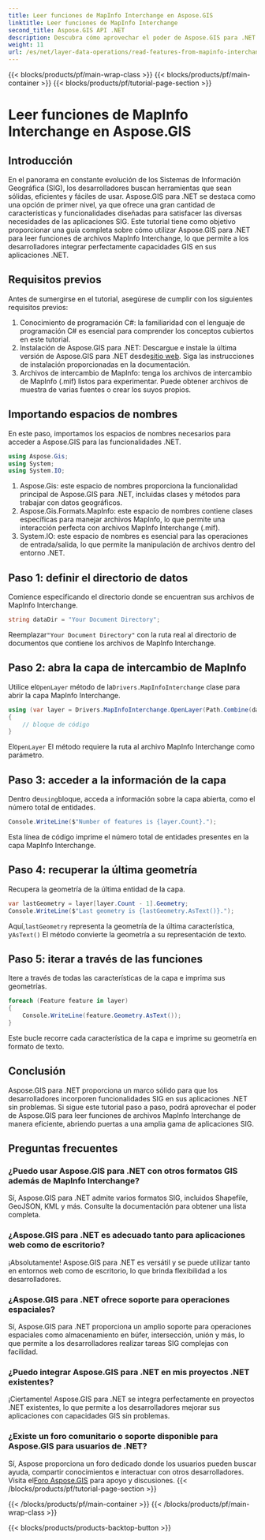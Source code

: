 ```yaml
---
title: Leer funciones de MapInfo Interchange en Aspose.GIS
linktitle: Leer funciones de MapInfo Interchange
second_title: Aspose.GIS API .NET
description: Descubra cómo aprovechar el poder de Aspose.GIS para .NET para leer funciones de archivos MapInfo Interchange en este completo tutorial.
weight: 11
url: /es/net/layer-data-operations/read-features-from-mapinfo-interchange/
---
```


{{< blocks/products/pf/main-wrap-class >}}
{{< blocks/products/pf/main-container >}}
{{< blocks/products/pf/tutorial-page-section >}}

# Leer funciones de MapInfo Interchange en Aspose.GIS

## Introducción
En el panorama en constante evolución de los Sistemas de Información Geográfica (SIG), los desarrolladores buscan herramientas que sean sólidas, eficientes y fáciles de usar. Aspose.GIS para .NET se destaca como una opción de primer nivel, ya que ofrece una gran cantidad de características y funcionalidades diseñadas para satisfacer las diversas necesidades de las aplicaciones SIG. Este tutorial tiene como objetivo proporcionar una guía completa sobre cómo utilizar Aspose.GIS para .NET para leer funciones de archivos MapInfo Interchange, lo que permite a los desarrolladores integrar perfectamente capacidades GIS en sus aplicaciones .NET.
## Requisitos previos
Antes de sumergirse en el tutorial, asegúrese de cumplir con los siguientes requisitos previos:
1. Conocimiento de programación C#: la familiaridad con el lenguaje de programación C# es esencial para comprender los conceptos cubiertos en este tutorial.
2.  Instalación de Aspose.GIS para .NET: Descargue e instale la última versión de Aspose.GIS para .NET desde[sitio web](https://releases.aspose.com/gis/net/). Siga las instrucciones de instalación proporcionadas en la documentación.
3. Archivos de intercambio de MapInfo: tenga los archivos de intercambio de MapInfo (.mif) listos para experimentar. Puede obtener archivos de muestra de varias fuentes o crear los suyos propios.

## Importando espacios de nombres
En este paso, importamos los espacios de nombres necesarios para acceder a Aspose.GIS para las funcionalidades .NET.
```csharp
using Aspose.Gis;
using System;
using System.IO;
```
1. Aspose.Gis: este espacio de nombres proporciona la funcionalidad principal de Aspose.GIS para .NET, incluidas clases y métodos para trabajar con datos geográficos.
2. Aspose.Gis.Formats.MapInfo: este espacio de nombres contiene clases específicas para manejar archivos MapInfo, lo que permite una interacción perfecta con archivos MapInfo Interchange (.mif).
3. System.IO: este espacio de nombres es esencial para las operaciones de entrada/salida, lo que permite la manipulación de archivos dentro del entorno .NET.

## Paso 1: definir el directorio de datos
Comience especificando el directorio donde se encuentran sus archivos de MapInfo Interchange.
```csharp
string dataDir = "Your Document Directory";
```
 Reemplazar`"Your Document Directory"` con la ruta real al directorio de documentos que contiene los archivos de MapInfo Interchange.
## Paso 2: abra la capa de intercambio de MapInfo
 Utilice el`OpenLayer` método de la`Drivers.MapInfoInterchange` clase para abrir la capa MapInfo Interchange.
```csharp
using (var layer = Drivers.MapInfoInterchange.OpenLayer(Path.Combine(dataDir, "data.mif")))
{
    // bloque de código
}
```
 El`OpenLayer` El método requiere la ruta al archivo MapInfo Interchange como parámetro.
## Paso 3: acceder a la información de la capa
 Dentro de`using`bloque, acceda a información sobre la capa abierta, como el número total de entidades.
```csharp
Console.WriteLine($"Number of features is {layer.Count}.");
```
Esta línea de código imprime el número total de entidades presentes en la capa MapInfo Interchange.
## Paso 4: recuperar la última geometría
Recupera la geometría de la última entidad de la capa.
```csharp
var lastGeometry = layer[layer.Count - 1].Geometry;
Console.WriteLine($"Last geometry is {lastGeometry.AsText()}.");
```
 Aquí,`lastGeometry` representa la geometría de la última característica, y`AsText()` El método convierte la geometría a su representación de texto.
## Paso 5: iterar a través de las funciones
Itere a través de todas las características de la capa e imprima sus geometrías.
```csharp
foreach (Feature feature in layer)
{
    Console.WriteLine(feature.Geometry.AsText());
}
```
Este bucle recorre cada característica de la capa e imprime su geometría en formato de texto.

## Conclusión
Aspose.GIS para .NET proporciona un marco sólido para que los desarrolladores incorporen funcionalidades SIG en sus aplicaciones .NET sin problemas. Si sigue este tutorial paso a paso, podrá aprovechar el poder de Aspose.GIS para leer funciones de archivos MapInfo Interchange de manera eficiente, abriendo puertas a una amplia gama de aplicaciones SIG.
## Preguntas frecuentes
### ¿Puedo usar Aspose.GIS para .NET con otros formatos GIS además de MapInfo Interchange?
Sí, Aspose.GIS para .NET admite varios formatos SIG, incluidos Shapefile, GeoJSON, KML y más. Consulte la documentación para obtener una lista completa.
### ¿Aspose.GIS para .NET es adecuado tanto para aplicaciones web como de escritorio?
¡Absolutamente! Aspose.GIS para .NET es versátil y se puede utilizar tanto en entornos web como de escritorio, lo que brinda flexibilidad a los desarrolladores.
### ¿Aspose.GIS para .NET ofrece soporte para operaciones espaciales?
Sí, Aspose.GIS para .NET proporciona un amplio soporte para operaciones espaciales como almacenamiento en búfer, intersección, unión y más, lo que permite a los desarrolladores realizar tareas SIG complejas con facilidad.
### ¿Puedo integrar Aspose.GIS para .NET en mis proyectos .NET existentes?
¡Ciertamente! Aspose.GIS para .NET se integra perfectamente en proyectos .NET existentes, lo que permite a los desarrolladores mejorar sus aplicaciones con capacidades GIS sin problemas.
### ¿Existe un foro comunitario o soporte disponible para Aspose.GIS para usuarios de .NET?
Sí, Aspose proporciona un foro dedicado donde los usuarios pueden buscar ayuda, compartir conocimientos e interactuar con otros desarrolladores. Visita el[Foro Aspose.GIS](https://forum.aspose.com/c/gis/33) para apoyo y discusiones.
{{< /blocks/products/pf/tutorial-page-section >}}

{{< /blocks/products/pf/main-container >}}
{{< /blocks/products/pf/main-wrap-class >}}

{{< blocks/products/products-backtop-button >}}

